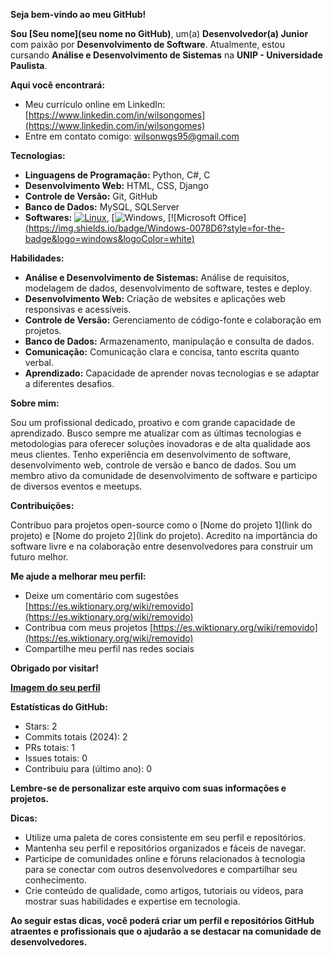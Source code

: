 **Seja bem-vindo ao meu GitHub!**

**Sou [Seu nome](seu nome no GitHub)**, um(a) **Desenvolvedor(a) Junior** com paixão por **Desenvolvimento de Software**. Atualmente, estou cursando **Análise e Desenvolvimento de Sistemas** na **UNIP - Universidade Paulista**.

**Aqui você encontrará:**

* Meu currículo online em LinkedIn: [https://www.linkedin.com/in/wilsongomes](https://www.linkedin.com/in/wilsongomes)
* Entre em contato comigo: wilsonwgs95@gmail.com

**Tecnologias:**

* **Linguagens de Programação:** Python, C#, C 
* **Desenvolvimento Web:** HTML, CSS, Django
* **Controle de Versão:** Git, GitHub
* **Banco de Dados:** MySQL, SQLServer
* **Softwares:** [![Linux](https://img.shields.io/badge/Linux-FCC624?style=for-the-badge&logo=linux&logoColor=black)](https://www.kernel.org/), [![Windows](https://img.shields.io/badge/Windows-0078D6?style=for-the-badge&logo=windows&logoColor=white), [![Microsoft Office][(https://img.shields.io/badge/Windows-0078D6?style=for-the-badge&logo=windows&logoColor=white)](https://img.shields.io/badge/Microsoft_Office-D83B01?style=for-the-badge&logo=microsoft-office&logoColor=white)

**Habilidades:**

* **Análise e Desenvolvimento de Sistemas:** Análise de requisitos, modelagem de dados, desenvolvimento de software, testes e deploy.
* **Desenvolvimento Web:** Criação de websites e aplicações web responsivas e acessíveis.
* **Controle de Versão:** Gerenciamento de código-fonte e colaboração em projetos.
* **Banco de Dados:** Armazenamento, manipulação e consulta de dados.
* **Comunicação:** Comunicação clara e concisa, tanto escrita quanto verbal.
* **Aprendizado:** Capacidade de aprender novas tecnologias e se adaptar a diferentes desafios.

**Sobre mim:**

Sou um profissional dedicado, proativo e com grande capacidade de aprendizado. Busco sempre me atualizar com as últimas tecnologias e metodologias para oferecer soluções inovadoras e de alta qualidade aos meus clientes. Tenho experiência em desenvolvimento de software, desenvolvimento web, controle de versão e banco de dados. Sou um membro ativo da comunidade de desenvolvimento de software e participo de diversos eventos e meetups.

**Contribuições:**

Contribuo para projetos open-source como o [Nome do projeto 1](link do projeto) e [Nome do projeto 2](link do projeto). Acredito na importância do software livre e na colaboração entre desenvolvedores para construir um futuro melhor.

**Me ajude a melhorar meu perfil:**

* Deixe um comentário com sugestões [https://es.wiktionary.org/wiki/removido](https://es.wiktionary.org/wiki/removido)
* Contribua com meus projetos [https://es.wiktionary.org/wiki/removido](https://es.wiktionary.org/wiki/removido)
* Compartilhe meu perfil nas redes sociais

**Obrigado por visitar!**

**[Imagem do seu perfil](SEU_LINK_IMAGEM)**

**Estatísticas do GitHub:**

* Stars: 2
* Commits totais (2024): 2
* PRs totais: 1
* Issues totais: 0
* Contribuiu para (último ano): 0

**Lembre-se de personalizar este arquivo com suas informações e projetos.**

**Dicas:**

* Utilize uma paleta de cores consistente em seu perfil e repositórios.
* Mantenha seu perfil e repositórios organizados e fáceis de navegar.
* Participe de comunidades online e fóruns relacionados à tecnologia para se conectar com outros desenvolvedores e compartilhar seu conhecimento.
* Crie conteúdo de qualidade, como artigos, tutoriais ou vídeos, para mostrar suas habilidades e expertise em tecnologia.

**Ao seguir estas dicas, você poderá criar um perfil e repositórios GitHub atraentes e profissionais que o ajudarão a se destacar na comunidade de desenvolvedores.**
